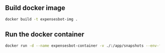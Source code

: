 
## Build docker image

```sh
docker build -t expensesbot-img .
```

## Run the docker container

```sh
docker run -d --name expensesbot-container -v ./:/app/snapshots --env-file .env --restart always expensesbot-img
```